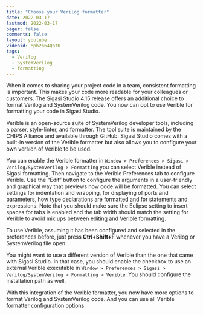 ```yaml
---
title: "Choose your Verilog formatter"
date: 2022-03-17
lastmod: 2022-03-17
pager: false
comments: false
layout: youtube
videoid: Mph2b64QntU
tags:
  - Verilog
  - SystemVerilog
  - formatting
---
```


When it comes to sharing your project code in a team, consistent formatting is important. This makes your code more readable for your colleagues or customers. The Sigasi Studio 4.15 release offers an additional choice to format Verilog and SystemVerilog code. You now can opt to use Verible for formatting your code in Sigasi Studio.

Verible is an open-source suite of SystemVerilog developer tools, including a parser, style-linter, and formatter. The tool suite is maintained by the CHIPS Alliance and available through GitHub. Sigasi Studio comes with a built-in version of the Verible formatter but also allows you to configure your own version of Verible to be used.

You can enable the Verible formatter in `Window > Preferences > Sigasi > Verilog/SystemVerilog > Formatting` you can select Verible instead of Sigasi formatting. Then navigate to the Verible Preferences tab to configure Verible. Use the “Edit” button to configure the arguments in a user-friendly and graphical way that previews how code will be formatted.
You can select settings for indentation and wrapping, for displaying of ports and parameters, how type declarations are formatted and for statements and expressions. Note that you should make sure the Eclipse setting to insert spaces for tabs is enabled and the tab width should match the setting for Verible to avoid mix ups between editing and Verible formatting.

To use Verible, assuming it has been configured and selected in the preferences before, just press **Ctrl+Shift+F** whenever you have a Verilog or SystemVerilog file open.

You might want to use a different version of Verible than the one that came with Sigasi Studio. In that case, you should enable the checkbox to use an external Verible executable in `Window > Preferences > Sigasi > Verilog/SystemVerilog > Formatting > Verible`. You should configure the installation path as well.

With this integration of the Verible formatter, you now have more options to format Verilog and SystemVerilog code. And you can use all Verible formatter configuration options.
